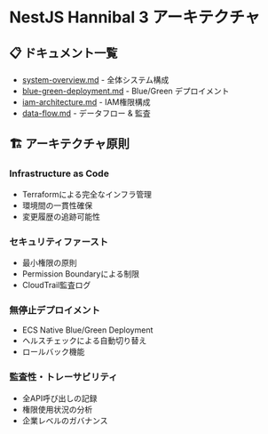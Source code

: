 # NestJS Hannibal 3 アーキテクチャ

## 📋 ドキュメント一覧

- [system-overview.md](./system-overview.md) - 全体システム構成
- [blue-green-deployment.md](./blue-green-deployment.md) - Blue/Green デプロイメント
- [iam-architecture.md](./iam-architecture.md) - IAM権限構成
- [data-flow.md](./data-flow.md) - データフロー & 監査

## 🏗️ アーキテクチャ原則

### Infrastructure as Code
- Terraformによる完全なインフラ管理
- 環境間の一貫性確保
- 変更履歴の追跡可能性

### セキュリティファースト
- 最小権限の原則
- Permission Boundaryによる制限
- CloudTrail監査ログ

### 無停止デプロイメント
- ECS Native Blue/Green Deployment
- ヘルスチェックによる自動切り替え
- ロールバック機能

### 監査性・トレーサビリティ
- 全API呼び出しの記録
- 権限使用状況の分析
- 企業レベルのガバナンス